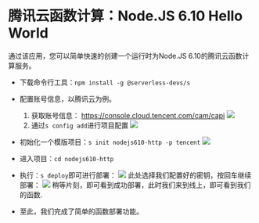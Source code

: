 # 腾讯云函数计算：Node.JS 6.10 Hello World

通过该应用，您可以简单快速的创建一个运行时为Node.JS 6.10的腾讯云函数计算服务。

- 下载命令行工具：`npm install -g @serverless-devs/s`

- 配置账号信息，以腾讯云为例。
    1. 获取账号信息： https://console.cloud.tencent.com/cam/capi
        ![](https://images.serverlessfans.com/scf-tencent/tencent-start-secret.jpg)
    2. 通过`s config add`进行项目配置
        ![](https://images.serverlessfans.com/scf-tencent/tencent-config.jpg)
- 初始化一个模版项目：`s init nodejs610-http -p tencent`
    ![](https://images.serverlessfans.com/s-tool/zh/start-4.jpg)
- 进入项目：`cd nodejs610-http`
- 执行：`s deploy`即可进行部署：
    ![](https://images.serverlessfans.com/s-tool/zh/start-6.jpg)
    此处选择我们配置好的密钥，按回车继续部署：
    ![](https://images.serverlessfans.com/s-tool/zh/start-5.jpg)
    稍等片刻，即可看到成功部署，此时我们来到线上，即可看到我们的函数.
- 至此，我们完成了简单的函数部署功能。